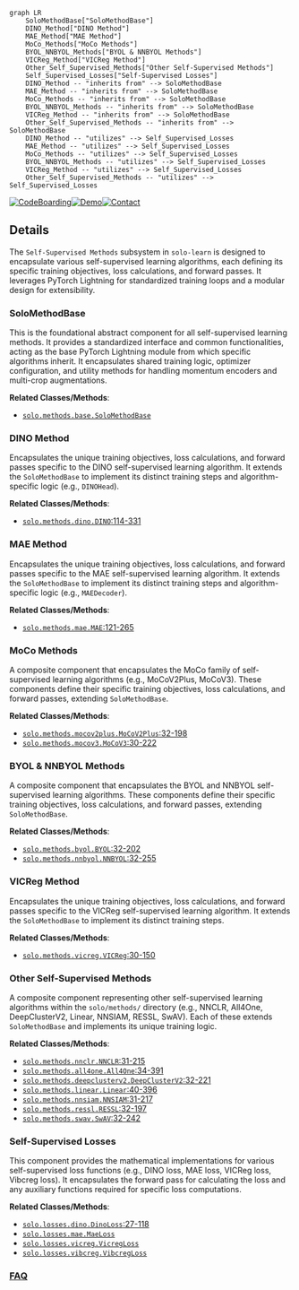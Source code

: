 ```mermaid
graph LR
    SoloMethodBase["SoloMethodBase"]
    DINO_Method["DINO Method"]
    MAE_Method["MAE Method"]
    MoCo_Methods["MoCo Methods"]
    BYOL_NNBYOL_Methods["BYOL & NNBYOL Methods"]
    VICReg_Method["VICReg Method"]
    Other_Self_Supervised_Methods["Other Self-Supervised Methods"]
    Self_Supervised_Losses["Self-Supervised Losses"]
    DINO_Method -- "inherits from" --> SoloMethodBase
    MAE_Method -- "inherits from" --> SoloMethodBase
    MoCo_Methods -- "inherits from" --> SoloMethodBase
    BYOL_NNBYOL_Methods -- "inherits from" --> SoloMethodBase
    VICReg_Method -- "inherits from" --> SoloMethodBase
    Other_Self_Supervised_Methods -- "inherits from" --> SoloMethodBase
    DINO_Method -- "utilizes" --> Self_Supervised_Losses
    MAE_Method -- "utilizes" --> Self_Supervised_Losses
    MoCo_Methods -- "utilizes" --> Self_Supervised_Losses
    BYOL_NNBYOL_Methods -- "utilizes" --> Self_Supervised_Losses
    VICReg_Method -- "utilizes" --> Self_Supervised_Losses
    Other_Self_Supervised_Methods -- "utilizes" --> Self_Supervised_Losses
```

[![CodeBoarding](https://img.shields.io/badge/Generated%20by-CodeBoarding-9cf?style=flat-square)](https://github.com/CodeBoarding/GeneratedOnBoardings)[![Demo](https://img.shields.io/badge/Try%20our-Demo-blue?style=flat-square)](https://www.codeboarding.org/demo)[![Contact](https://img.shields.io/badge/Contact%20us%20-%20contact@codeboarding.org-lightgrey?style=flat-square)](mailto:contact@codeboarding.org)

## Details

The `Self-Supervised Methods` subsystem in `solo-learn` is designed to encapsulate various self-supervised learning algorithms, each defining its specific training objectives, loss calculations, and forward passes. It leverages PyTorch Lightning for standardized training loops and a modular design for extensibility.

### SoloMethodBase
This is the foundational abstract component for all self-supervised learning methods. It provides a standardized interface and common functionalities, acting as the base PyTorch Lightning module from which specific algorithms inherit. It encapsulates shared training logic, optimizer configuration, and utility methods for handling momentum encoders and multi-crop augmentations.


**Related Classes/Methods**:

- <a href="https://github.com/vturrisi/solo-learn/blob/main/solo/methods/base.py" target="_blank" rel="noopener noreferrer">`solo.methods.base.SoloMethodBase`</a>


### DINO Method
Encapsulates the unique training objectives, loss calculations, and forward passes specific to the DINO self-supervised learning algorithm. It extends the `SoloMethodBase` to implement its distinct training steps and algorithm-specific logic (e.g., `DINOHead`).


**Related Classes/Methods**:

- <a href="https://github.com/vturrisi/solo-learn/blob/main/solo/methods/dino.py#L114-L331" target="_blank" rel="noopener noreferrer">`solo.methods.dino.DINO`:114-331</a>


### MAE Method
Encapsulates the unique training objectives, loss calculations, and forward passes specific to the MAE self-supervised learning algorithm. It extends the `SoloMethodBase` to implement its distinct training steps and algorithm-specific logic (e.g., `MAEDecoder`).


**Related Classes/Methods**:

- <a href="https://github.com/vturrisi/solo-learn/blob/main/solo/methods/mae.py#L121-L265" target="_blank" rel="noopener noreferrer">`solo.methods.mae.MAE`:121-265</a>


### MoCo Methods
A composite component that encapsulates the MoCo family of self-supervised learning algorithms (e.g., MoCoV2Plus, MoCoV3). These components define their specific training objectives, loss calculations, and forward passes, extending `SoloMethodBase`.


**Related Classes/Methods**:

- <a href="https://github.com/vturrisi/solo-learn/blob/main/solo/methods/mocov2plus.py#L32-L198" target="_blank" rel="noopener noreferrer">`solo.methods.mocov2plus.MoCoV2Plus`:32-198</a>
- <a href="https://github.com/vturrisi/solo-learn/blob/main/solo/methods/mocov3.py#L30-L222" target="_blank" rel="noopener noreferrer">`solo.methods.mocov3.MoCoV3`:30-222</a>


### BYOL & NNBYOL Methods
A composite component that encapsulates the BYOL and NNBYOL self-supervised learning algorithms. These components define their specific training objectives, loss calculations, and forward passes, extending `SoloMethodBase`.


**Related Classes/Methods**:

- <a href="https://github.com/vturrisi/solo-learn/blob/main/solo/methods/byol.py#L32-L202" target="_blank" rel="noopener noreferrer">`solo.methods.byol.BYOL`:32-202</a>
- <a href="https://github.com/vturrisi/solo-learn/blob/main/solo/methods/nnbyol.py#L32-L255" target="_blank" rel="noopener noreferrer">`solo.methods.nnbyol.NNBYOL`:32-255</a>


### VICReg Method
Encapsulates the unique training objectives, loss calculations, and forward passes specific to the VICReg self-supervised learning algorithm. It extends the `SoloMethodBase` to implement its distinct training steps.


**Related Classes/Methods**:

- <a href="https://github.com/vturrisi/solo-learn/blob/main/solo/methods/vicreg.py#L30-L150" target="_blank" rel="noopener noreferrer">`solo.methods.vicreg.VICReg`:30-150</a>


### Other Self-Supervised Methods
A composite component representing other self-supervised learning algorithms within the `solo/methods/` directory (e.g., NNCLR, All4One, DeepClusterV2, Linear, NNSIAM, RESSL, SwAV). Each of these extends `SoloMethodBase` and implements its unique training logic.


**Related Classes/Methods**:

- <a href="https://github.com/vturrisi/solo-learn/blob/main/solo/methods/nnclr.py#L31-L215" target="_blank" rel="noopener noreferrer">`solo.methods.nnclr.NNCLR`:31-215</a>
- <a href="https://github.com/vturrisi/solo-learn/blob/main/solo/methods/all4one.py#L34-L391" target="_blank" rel="noopener noreferrer">`solo.methods.all4one.All4One`:34-391</a>
- <a href="https://github.com/vturrisi/solo-learn/blob/main/solo/methods/deepclusterv2.py#L32-L221" target="_blank" rel="noopener noreferrer">`solo.methods.deepclusterv2.DeepClusterV2`:32-221</a>
- <a href="https://github.com/vturrisi/solo-learn/blob/main/solo/methods/linear.py#L40-L396" target="_blank" rel="noopener noreferrer">`solo.methods.linear.Linear`:40-396</a>
- <a href="https://github.com/vturrisi/solo-learn/blob/main/solo/methods/nnsiam.py#L31-L217" target="_blank" rel="noopener noreferrer">`solo.methods.nnsiam.NNSIAM`:31-217</a>
- <a href="https://github.com/vturrisi/solo-learn/blob/main/solo/methods/ressl.py#L32-L197" target="_blank" rel="noopener noreferrer">`solo.methods.ressl.RESSL`:32-197</a>
- <a href="https://github.com/vturrisi/solo-learn/blob/main/solo/methods/swav.py#L32-L242" target="_blank" rel="noopener noreferrer">`solo.methods.swav.SwAV`:32-242</a>


### Self-Supervised Losses
This component provides the mathematical implementations for various self-supervised loss functions (e.g., DINO loss, MAE loss, VICReg loss, Vibcreg loss). It encapsulates the forward pass for calculating the loss and any auxiliary functions required for specific loss computations.


**Related Classes/Methods**:

- <a href="https://github.com/vturrisi/solo-learn/blob/main/solo/losses/dino.py#L27-L118" target="_blank" rel="noopener noreferrer">`solo.losses.dino.DinoLoss`:27-118</a>
- <a href="https://github.com/vturrisi/solo-learn/blob/main/solo/losses/mae.py" target="_blank" rel="noopener noreferrer">`solo.losses.mae.MaeLoss`</a>
- <a href="https://github.com/vturrisi/solo-learn/blob/main/solo/losses/vicreg.py" target="_blank" rel="noopener noreferrer">`solo.losses.vicreg.VicregLoss`</a>
- <a href="https://github.com/vturrisi/solo-learn/blob/main/solo/losses/vibcreg.py" target="_blank" rel="noopener noreferrer">`solo.losses.vibcreg.VibcregLoss`</a>




### [FAQ](https://github.com/CodeBoarding/GeneratedOnBoardings/tree/main?tab=readme-ov-file#faq)